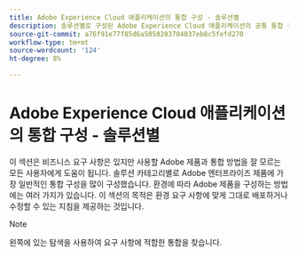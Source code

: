 ```yaml
---
title: Adobe Experience Cloud 애플리케이션의 통합 구성 - 솔루션별
description: 솔루션별로 구성된 Adobe Experience Cloud 애플리케이션의 공통 통합 구성입니다.
source-git-commit: a76f91e77f85d6a5050203704037eb8c5fefd270
workflow-type: tm+mt
source-wordcount: '124'
ht-degree: 8%

---
```



# Adobe Experience Cloud 애플리케이션의 통합 구성 - 솔루션별

이 섹션은 비즈니스 요구 사항은 있지만 사용할 Adobe 제품과 통합 방법을 잘 모르는 모든 사용자에게 도움이 됩니다.  솔루션 카테고리별로 Adobe 엔터프라이즈 제품에 가장 일반적인 통합 구성을 많이 구성했습니다.  환경에 따라 Adobe 제품을 구성하는 방법에는 여러 가지가 있습니다.  이 섹션의 목적은 환경 요구 사항에 맞게 그대로 배포하거나 수정할 수 있는 지침을 제공하는 것입니다.

>[!NOTE]
>
>왼쪽에 있는 탐색을 사용하여 요구 사항에 적합한 통합을 찾습니다.